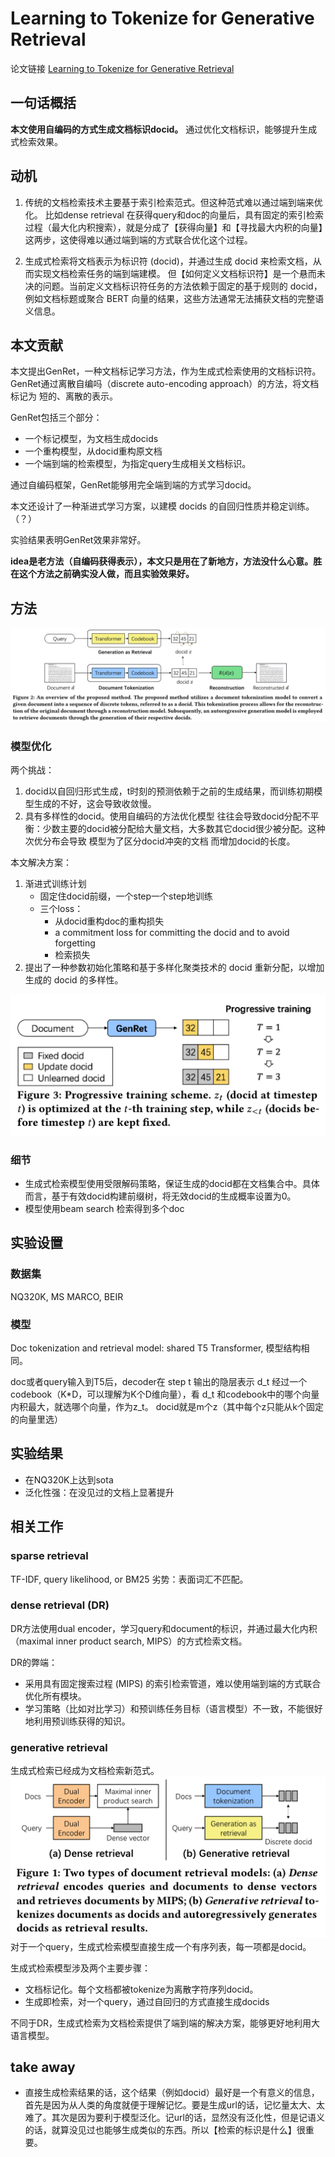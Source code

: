 # Learning to Tokenize for Generative Retrieval

论文链接 [Learning to Tokenize for Generative Retrieval](https://arxiv.org/pdf/2304.04171.pdf)

## 一句话概括
**本文使用自编码的方式生成文档标识docid。**
通过优化文档标识，能够提升生成式检索效果。

## 动机
1. 传统的文档检索技术主要基于索引检索范式。但这种范式难以通过端到端来优化。
比如dense retrieval 在获得query和doc的向量后，具有固定的索引检索过程（最大化内积搜索），就是分成了【获得向量】和【寻找最大内积的向量】这两步，这使得难以通过端到端的方式联合优化这个过程。

2. 生成式检索将文档表示为标识符 (docid)，并通过生成 docid 来检索文档，从而实现文档检索任务的端到端建模。
但【如何定义文档标识符】是一个悬而未决的问题。当前定义文档标识符任务的方法依赖于固定的基于规则的 docid，例如文档标题或聚合 BERT 向量的结果，这些方法通常无法捕获文档的完整语义信息。

## 本文贡献
本文提出GenRet，一种文档标记学习方法，作为生成式检索使用的文档标识符。
GenRet通过离散自编吗（discrete auto-encoding approach）的方法，将文档标记为 短的、离散的表示。

GenRet包括三个部分：
- 一个标记模型，为文档生成docids
- 一个重构模型，从docid重构原文档
- 一个端到端的检索模型，为指定query生成相关文档标识。

通过自编码框架，GenRet能够用完全端到端的方式学习docid。

本文还设计了一种渐进式学习方案，以建模 docids 的自回归性质并稳定训练。（？）

实验结果表明GenRet效果非常好。

**idea是老方法（自编码获得表示），本文只是用在了新地方，方法没什么心意。胜在这个方法之前确实没人做，而且实验效果好。**

## 方法
![Alt text](image-1.png)

### 模型优化
两个挑战：
1. docid以自回归形式生成，t时刻的预测依赖于之前的生成结果，而训练初期模型生成的不好，这会导致收敛慢。
2. 具有多样性的docid。使用自编码的方法优化模型 往往会导致docid分配不平衡：少数主要的docid被分配给大量文档，大多数其它docid很少被分配。这种次优分布会导致 模型为了区分docid冲突的文档 而增加docid的长度。

本文解决方案：
1. 渐进式训练计划
    - 固定住docid前缀，一个step一个step地训练
    - 三个loss：
        - 从docid重构doc的重构损失
        - a commitment loss for committing the docid and to avoid forgetting
        - 检索损失
2. 提出了一种参数初始化策略和基于多样化聚类技术的 docid 重新分配，以增加生成的 docid 的多样性。

![Alt text](image-2.png)

### 细节
- 生成式检索模型使用受限解码策略，保证生成的docid都在文档集合中。具体而言，基于有效docid构建前缀树，将无效docid的生成概率设置为0。
- 模型使用beam search 检索得到多个doc

## 实验设置
### 数据集
NQ320K, MS MARCO, BEIR

### 模型
Doc tokenization and retrieval model: shared T5 Transformer, 模型结构相同。

doc或者query输入到T5后，decoder在 step t 输出的隐层表示 d_t 经过一个codebook（K*D，可以理解为K个D维向量），看 d_t 和codebook中的哪个向量内积最大，就选哪个向量，作为z_t。
docid就是m个z（其中每个z只能从k个固定的向量里选）


## 实验结果
- 在NQ320K上达到sota
- 泛化性强：在没见过的文档上显著提升


## 相关工作
### sparse retrieval
TF-IDF, query likelihood, or BM25
劣势：表面词汇不匹配。

### dense retrieval (DR)
DR方法使用dual encoder，学习query和document的标识，并通过最大化内积（maximal inner product search, MIPS）的方式检索文档。

DR的弊端：
- 采用具有固定搜索过程 (MIPS) 的索引检索管道，难以使用端到端的方式联合优化所有模块。
- 学习策略（比如对比学习）和预训练任务目标（语言模型）不一致，不能很好地利用预训练获得的知识。

### generative retrieval
生成式检索已经成为文档检索新范式。
![Alt text](image.png)
对于一个query，生成式检索模型直接生成一个有序列表，每一项都是docid。

生成式检索模型涉及两个主要步骤：
- 文档标记化。每个文档都被tokenize为离散字符序列docid。
- 生成即检索，对一个query，通过自回归的方式直接生成docids

不同于DR，生成式检索为文档检索提供了端到端的解决方案，能够更好地利用大语言模型。

## take away
- 直接生成检索结果的话，这个结果（例如docid）最好是一个有意义的信息，首先是因为从人类的角度就便于理解记忆。要是生成url的话，记忆量太大、太难了。其次是因为要利于模型泛化。记url的话，显然没有泛化性，但是记语义的话，就算没见过也能够生成类似的东西。所以【检索的标识是什么】很重要。

